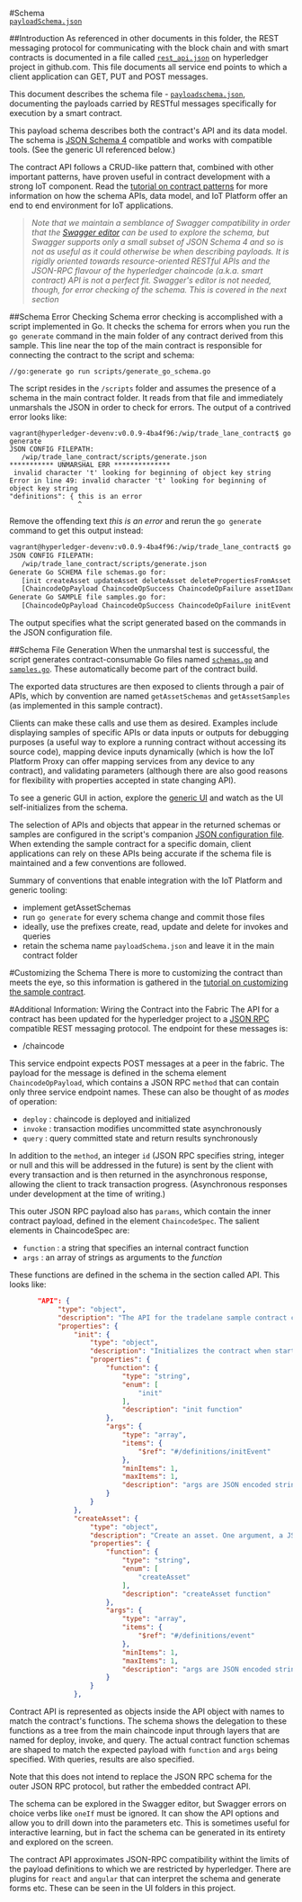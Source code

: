 #Schema  
[`payloadSchema.json`](../payloadSchema.json "the contract schema for API and object model")

##Introduction
As referenced in other documents in this folder, the REST messaging protocol for communicating with the block chain and with smart contracts is documented in a file called
[`rest_api.json`](https://github.com/hyperledger-archives/fabric/blob/master/core/rest/rest_api.json) on hyperledger project in github.com. This file documents all service end points to which a client application can GET, PUT and POST messages.

This document describes the schema file -
[`payloadschema.json`](../payloadschema.json "in this folder hierarchy"), documenting the payloads carried by RESTful messages specifically for execution by a smart contract.

This payload schema describes both the contract's API and its data model. The schema is
[JSON Schema 4](http://json-schema.org/ "JSON Schema 4 specifications on the web") compatible
and works with compatible tools. (See the generic UI referenced below.)

The contract API follows a CRUD-like pattern that, combined with other important patterns, have proven useful in contract development with a strong IoT component. Read the
[tutorial on contract patterns](TutorialSmartContractPatterns.md "explains the key patterns on which the trade lane sample contract is based") for more information on how the schema APIs, data model, and IoT Platform offer an end to end environment for IoT applications.

>*Note that we maintain a semblance of Swagger compatibility in order that the [Swagger editor](http://editor.swagger.io/#/ "on the web") can be used to explore the schema, but Swagger supports only a small subset of JSON Schema 4 and so is not as useful as it could otherwise be when describing payloads. It is rigidly oriented towards resource-oriented RESTful APIs and the JSON-RPC flavour of the hyperledger chaincode (a.k.a. smart contract) API is not a perfect fit. Swagger's editor is not needed, though, for error checking of the schema. This is covered in the next section*

##Schema Error Checking
Schema error checking is accomplished with a script implemented in Go. It checks the schema for errors when you run the `go generate` command in the main folder of any contract derived from this sample. This line near the top of the main contract is responsible for connecting the contract to the script and schema:

`//go:generate go run scripts/generate_go_schema.go`

The script resides in the `/scripts` folder and assumes the presence of a schema in the main contract folder. It reads from that file and immediately unmarshals the JSON in order to check for errors. The output of a contrived error looks like:

``` text
vagrant@hyperledger-devenv:v0.0.9-4ba4f96:/wip/trade_lane_contract$ go generate
JSON CONFIG FILEPATH:
   /wip/trade_lane_contract/scripts/generate.json
*********** UNMARSHAL ERR **************
 invalid character 't' looking for beginning of object key string
Error in line 49: invalid character 't' looking for beginning of object key string
"definitions": { this is an error
                 ^
```
Remove the offending text *this is an error* and rerun the `go generate` command to get this output instead:
``` bash
vagrant@hyperledger-devenv:v0.0.9-4ba4f96:/wip/trade_lane_contract$ go generate
JSON CONFIG FILEPATH:
   /wip/trade_lane_contract/scripts/generate.json
Generate Go SCHEMA file schemas.go for:
   [init createAsset updateAsset deleteAsset deletePropertiesFromAsset deleteAllAssets readAsset readAllAssets readAssetHistory readRecentStates setLoggingLevel setCreateOnUpdate] and:
   [ChaincodeOpPayload ChaincodeOpSuccess ChaincodeOpFailure assetIDandCount assetIDKey initEvent event state]
Generate Go SAMPLE file samples.go for:
   [ChaincodeOpPayload ChaincodeOpSuccess ChaincodeOpFailure initEvent event state contractState]
```
The output specifies what the script generated based on the commands in the JSON configuration file.

##Schema File Generation
When the unmarshal test is successful, the script generates contract-consumable Go files named
[`schemas.go`](schemas.go "in the main contract folder") and
[`samples.go`](samples.go "in the main contract folder"). These automatically become part of the contract build.

The exported data structures are then exposed to clients through a pair of APIs, which by convention are named `getAssetSchemas` and `getAssetSamples` (as implemented in this sample contract).

Clients can make these calls and use them as desired. Examples include displaying samples of specific APIs or data inputs or outputs for debugging purposes (a useful way to explore a running contract without accessing its source code), mapping device inputs dynamically (which is how the IoT Platform Proxy can offer mapping services from any device to any contract), and validating parameters (although there are also good reasons for flexibility with properties accepted in state changing API).

To see a generic GUI in action, explore the [generic UI](https://github.com/ibm-watson-iot/blockchain-samples/tree/master/generic_ui "on github") and watch as the UI self-initializes from the schema.

The selection of APIs and objects that appear in the returned schemas or samples are configured in the script's companion [JSON configuration file](scripts/generate.json "in the scripts folder").
When extending the sample contract for a specific domain, client applications can rely on these APIs being accurate if the schema file is maintained and a few conventions are followed.

Summary of conventions that enable integration with the IoT Platform and generic tooling:
+ implement getAssetSchemas
+ run `go generate` for every schema change and commit those files
+ ideally, use the prefixes create, read, update and delete for invokes and queries
+ retain the schema name `payloadSchema.json` and leave it in the main contract folder

#Customizing the Schema
There is more to customizing the contract than meets the eye, so this information is gathered in the [tutorial on customizing the sample contract](docs/CustomizingTheSampleContract.md "explains how to extend the sample contract for your own domain").

#Additional Information: Wiring the Contract into the Fabric
The API for a contract has been updated for the hyperledger project to a
[JSON RPC](http://json-rpc.org/ "http://json-rpc.org/") compatible REST messaging protocol. The endpoint for these messages is:

- /chaincode

This service endpoint expects POST messages at a peer in the fabric. The payload for the message
is defined in the schema element `ChaincodeOpPayload`, which contains a JSON RPC `method` that can contain only three service endpoint names. These can also be thought of as *modes* of operation:

- `deploy` : chaincode is deployed and initialized
- `invoke` : transaction modifies uncommitted state asynchronously
- `query` : query committed state and return results synchronously

In addition to the `method`, an integer `id` (JSON RPC specifies string, integer or null and this will be addressed in the future) is sent by the client with every transaction and is then returned in the asynchronous response, allowing the client to track transaction progress. (Asynchronous responses under development at the time of writing.)

This outer JSON RPC payload also has `params`, which contain the inner contract payload, defined in the element `ChaincodeSpec`. The salient elements in ChaincodeSpec are:

- `function` : a string that specifies an internal contract function
- `args` : an array of strings as arguments to the *function*

These functions are defined in the schema in the section called API. This looks like:

``` json
       "API": {
            "type": "object",
            "description": "The API for the tradelane sample contract consisting of the init function, the crud functions to change state, and a set of query functions for asset state, asset history, recent states, and so on.",
            "properties": {
                "init": {
                    "type": "object",
                    "description": "Initializes the contract when started, either by deployment or by peer restart.",
                    "properties": {
                        "function": {
                            "type": "string",
                            "enum": [
                                "init"
                            ],
                            "description": "init function"
                        },
                        "args": {
                            "type": "array",
                            "items": {
                                "$ref": "#/definitions/initEvent"
                            },
                            "minItems": 1,
                            "maxItems": 1,
                            "description": "args are JSON encoded strings"
                        }
                    }
                },
                "createAsset": {
                    "type": "object",
                    "description": "Create an asset. One argument, a JSON encoded event. AssetID is required with zero or more writable properties. Establishes an initial asset state.",
                    "properties": {
                        "function": {
                            "type": "string",
                            "enum": [
                                "createAsset"
                            ],
                            "description": "createAsset function"
                        },
                        "args": {
                            "type": "array",
                            "items": {
                                "$ref": "#/definitions/event"
                            },
                            "minItems": 1,
                            "maxItems": 1,
                            "description": "args are JSON encoded strings"
                        }
                    }
                },
```

Contract API is represented as objects inside the API object with names to match the contract's functions. The schema shows the delegation to these functions as a tree from the main chaincode input through layers that are named for deploy, invoke, and query. The actual contract function schemas are shaped to match the expected payload with `function` and `args` being specified. With queries, results are also specified.

Note that this does not intend to replace the JSON RPC schema for the outer JSON RPC protocol, but rather the embedded contract API.

The schema can be explored in the Swagger editor, but Swagger errors on choice verbs like `oneIf` must be ignored. It can show the API options and allow you to drill down into the parameters etc. This is sometimes useful for interactive learning, but in fact the schema can be generated in its entirety and explored on the screen.

The contract API approximates JSON-RPC compatibility withint the limits of the payload definitions to which we are restricted by hyperledger. There are plugins for `react` and `angular` that can interpret the schema and generate forms etc. These can be seen in the UI folders in this project.
